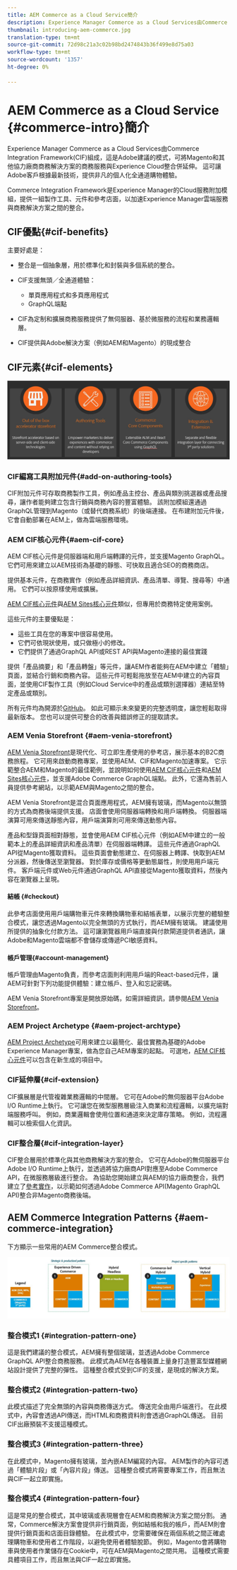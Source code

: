 ```yaml
---
title: AEM Commerce as a Cloud Service簡介
description: Experience Manager Commerce as a Cloud Services由Commerce Integration Framework(CIF)組成，這是Adobe建議的模式，可將Magento和其他協力廠商商務解決方案的商務服務與Experience Cloud整合併延伸。
thumbnail: introducing-aem-commerce.jpg
translation-type: tm+mt
source-git-commit: 72d98c21a3c02b98bd2474843b36f499e8d75a03
workflow-type: tm+mt
source-wordcount: '1357'
ht-degree: 0%

---
```



# AEM Commerce as a Cloud Service {#commerce-intro}簡介

Experience Manager Commerce as a Cloud Services由Commerce Integration Framework(CIF)組成，這是Adobe建議的模式，可將Magento和其他協力廠商商務解決方案的商務服務與Experience Cloud整合併延伸。 這可讓Adobe客戶根據最新技術，提供非凡的個人化全通道購物體驗。

Commerce Integration Framework是Experience Manager的Cloud服務附加模組，提供一組製作工具、元件和參考店面，以加速Experience Manager雲端服務與商務解決方案之間的整合。

## CIF優點{#cif-benefits}

主要好處是：

* 整合是一個抽象層，用於標準化和封裝與多個系統的整合。

* CIF支援無頭／全通道體驗：

   * 單頁應用程式和多頁應用程式
   * GraphQL端點

* CIF為定制和擴展商務服務提供了無伺服器、基於微服務的流程和業務邏輯層。

* CIF提供與Adobe解決方案（例如AEM和Magento）的現成整合

## CIF元素{#cif-elements}

![CIF元素](/help/commerce-cloud/assets/cif-overview1.jpg)


### CIF編寫工具附加元件{#add-on-authoring-tools}

CIF附加元件可存取商務製作工具，例如產品主控台、產品與類別挑選器或產品搜尋，讓作者能夠建立包含行銷與商務內容的豐富體驗。 該附加模組還通過GraphQL管理到Magento（或替代商務系統）的後端連接。 在布建附加元件後，它會自動部署在AEM上，做為雲端服務環境。

### AEM CIF核心元件{#aem-cif-core}

AEM CIF核心元件是伺服器端和用戶端轉譯的元件，並支援Magento GraphQL。 它們可用來建立以AEM技術為基礎的靜態、可快取且適合SEO的商務商店。

提供基本元件，在商務實作（例如產品詳細資訊、產品清單、導覽、搜尋等）中通用。 它們可以按原樣使用或擴展。

[AEM CIF核心元件](https://github.com/adobe/aem-core-cif-components)與[AEM Sites核心元件](https://github.com/adobe/aem-core-wcm-components)類似，但專用於商務特定使用案例。

這些元件的主要優點是：

* 這些工具在您的專案中很容易使用。
* 它們可依現狀使用，或只做極小的修改。
* 它們提供了通過GraphQL API或REST API與Magento連接的最佳實踐

提供「產品摘要」和「產品轉盤」等元件，讓AEM作者能夠在AEM中建立「體驗」頁面，並結合行銷和商務內容。 這些元件可輕鬆拖放至在AEM中建立的內容頁面，並使用CIF製作工具（例如Cloud Service中的產品或類別選擇器）連結至特定產品或類別。

所有元件均為開源於[GitHub](https://github.com/adobe/aem-core-cif-components)。 如此可顯示未來變更的完整透明度，讓您輕鬆取得最新版本。 您也可以提供可整合的改善與錯誤修正的提取請求。

### AEM Venia Storefront {#aem-venia-storefront}

[AEM Venia Storefront](https://github.com/adobe/aem-cif-guides-venia)是現代化、可立即生產使用的參考店，展示基本的B2C商務旅程。 它可用來啟動商務專案，並使用AEM、CIF和Magento加速專案。 它示範整合AEM和Magento的最佳範例，並說明如何使用[AEM CIF核心元件](https://github.com/adobe/aem-core-cif-components)和[AEM Sites核心元件](https://github.com/adobe/aem-core-wcm-components)，並支援Adobe Commerce GraphQL端點。 此外，它還為售前人員提供參考網站，以示範AEM與Magento之間的整合。

AEM Venia Storefront是混合頁面應用程式，AEM擁有玻璃，而Magento以無頭的方式為商務後端提供支援。 店面會使用伺服器端轉換和用戶端轉換。 伺服器端演算可用來傳送靜態內容，用戶端演算則可用來傳送動態內容。

產品和型錄頁面相對靜態，並會使用AEM CIF核心元件（例如AEM中建立的一般範本上的產品詳細資訊和產品清單）在伺服器端轉譯。 這些元件通過GraphQL API從Magento獲取資料。
這些頁面會動態建立、在伺服器上轉譯、快取到AEM分派器，然後傳送至瀏覽器。
對於庫存或價格等更動態屬性，則使用用戶端元件。 客戶端元件或Web元件通過GraphQL API直接從Magento獲取資料，然後內容在瀏覽器上呈現。

#### 結帳 {#checkout}

此參考店面使用用戶端購物車元件來轉換購物車和結帳表單，以展示完整的體驗整合模式，讓您透過Magento以完全無頭的方式執行，而AEM擁有玻璃。 建議使用所提供的抽象化付款方法。 這可讓瀏覽器用戶端直接與付款閘道提供者通訊，讓Adobe和Magento雲端都不會儲存或傳遞PCI敏感資料。

#### 帳戶管理{#account-management}

帳戶管理由Magento負責，而參考店面則利用用戶端的React-based元件，讓AEM可針對下列功能提供體驗：建立帳戶、登入和忘記密碼。

AEM Venia Storefront專案是開放原始碼，如需詳細資訊，請參閱[AEM Venia Storefront](https://github.com/adobe/aem-cif-guides-venia)。

### AEM Project Archetype {#aem-project-archtype}

[AEM Project Archetype](https://docs.adobe.com/content/help/en/experience-manager-core-components/using/developing/archetype/overview.html)可用來建立以最簡化、最佳實務為基礎的Adobe Experience Manager專案，做為您自己AEM專案的起點。 可選地，[AEM CIF核心元件](https://github.com/adobe/aem-core-cif-components)可以包含在新生成的項目中。

### CIF延伸層{#cif-extension}

CIF擴展層是代管複雜業務邏輯的中間層。 它可在Adobe的無伺服器平台Adobe I/O Runtime上執行。 它可讓您在微型服務層級注入商業和流程邏輯，以擴充端對端服務呼叫。 例如，商業邏輯會使用位置和通道來決定庫存策略。 例如，流程邏輯可以檢索個人化資訊。

### CIF整合層{#cif-integration-layer}

CIF整合層用於標準化與其他商務解決方案的整合。 它可在Adobe的無伺服器平台Adobe I/O Runtime上執行，並透過將協力廠商API對應至Adobe Commerce API，在微服務層級進行整合。 為協助您開始建立與AEM的協力廠商整合，我們建立了[參考實作](https://github.com/adobe/commerce-cif-graphql-integration-reference)，以示範如何透過Adobe Commerce API(Magento GraphQL API)整合非Magento商務後端。

## AEM Commerce Integration Patterns {#aem-commerce-integration}

下方顯示一些常用的AEM Commerce整合模式。

![AEM CIF整合模式](/help/commerce-cloud/assets/aem-cif-integration-patterns-updated.JPG)


### 整合模式1 {#integration-pattern-one}

這是我們建議的整合模式，AEM擁有整個玻璃，並透過Adobe Commerce GraphQL API整合商務服務。 此模式為AEM在各種裝置上量身打造豐富型媒體網站設計提供了完整的彈性。 這種整合模式受到CIF的支援，是現成的解決方案。


### 整合模式2 {#integration-pattern-two}

此模式描述了完全無頭的內容與商務傳送方式。 傳送完全由用戶端進行。 在此模式中，內容會透過API傳送，而HTML和商務資料則會透過GraphQL傳送。 目前CIF出廠預裝不支援這種模式。


### 整合模式3 {#integration-pattern-three}

在此模式中，Magento擁有玻璃，並內嵌AEM編寫的內容。 AEM製作的內容可透過「體驗片段」或「內容片段」傳送。 這種整合模式將需要專案工作，而且無法與CIF一起立即實施。


### 整合模式4 {#integration-pattern-four}

這是常見的整合模式，其中玻璃或表現層會在AEM和商務解決方案之間分割。 通常，Commerce解決方案會提供非行銷頁面，例如結帳和我的帳戶，而AEM則會提供行銷頁面和店面目錄體驗。 在此模式中，您需要確保在兩個系統之間正確處理購物車和使用者工作階段，以避免使用者體驗脫節。 例如，Magento會將購物車與使用者作業儲存在Cookie中，可在AEM與Magento之間共用。 這種模式需要具體項目工作，而且無法與CIF一起立即實施。

